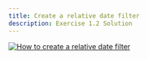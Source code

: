 ```yaml
---
title: Create a relative date filter
description: Exercise 1.2 Solution
---
```


[![How to create a relative date filter](/gifs/1.2-datefilter.gif)](/gifs/1.2-datefilter.gif)

